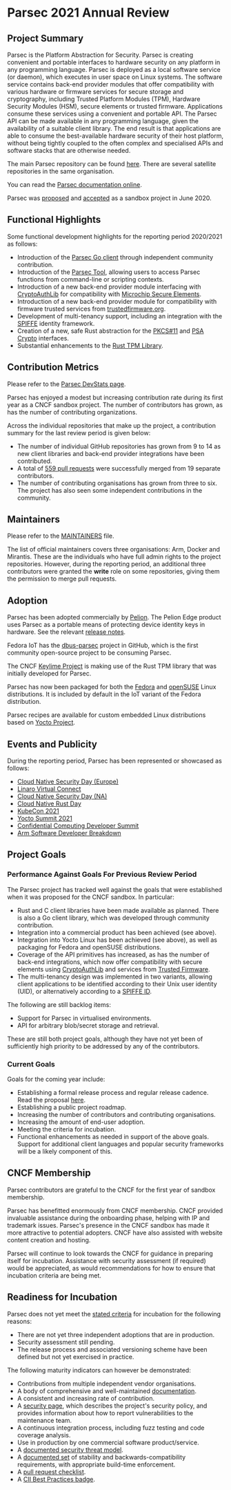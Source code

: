 # Parsec 2021 Annual Review

## Project Summary

Parsec is the Platform Abstraction for Security. Parsec is creating convenient and portable interfaces to hardware security on any platform in any programming language. Parsec is deployed as a local software service (or daemon), which executes in user space on Linux systems. The software service contains back-end provider modules that offer compatibility with various hardware or firmware services for secure storage and cryptography, including Trusted Platform Modules (TPM), Hardware Security Modules (HSM), secure elements or trusted firmware. Applications consume these services using a convenient and portable API. The Parsec API can be made available in any programming language, given the availability of a suitable client library. The end result is that applications are able to consume the best-available hardware security of their host platform, without being tightly coupled to the often complex and specialised APIs and software stacks that are otherwise needed.

The main Parsec repository can be found [here](https://github.com/parallaxsecond/parsec). There are several satellite repositories in the same organisation.

You can read the [Parsec documentation online](https://parallaxsecond.github.io/parsec-book/).

Parsec was [proposed](https://github.com/cncf/toc/issues/442) and [accepted](https://lists.cncf.io/g/cncf-toc/message/4853) as a sandbox project in June 2020.

## Functional Highlights

Some functional development highlights for the reporting period 2020/2021 as follows:

- Introduction of the [Parsec Go client](https://github.com/parallaxsecond/parsec-client-go) through independent community contribution.
- Introduction of the [Parsec Tool](https://github.com/parallaxsecond/parsec-tool), allowing users to access Parsec functions from command-line or scripting contexts.
- Introduction of a new back-end provider module interfacing with [CryptoAuthLib](https://github.com/MicrochipTech/cryptoauthlib) for compatibility with [Microchip Secure Elements](https://www.microchip.com/en-us/products/security-ics/cryptoauthentication-family).
- Introduction of a new back-end provider module for compatibility with firmware trusted services from [trustedfirmware.org](https://www.trustedfirmware.org/projects/trusted-services/).
- Development of multi-tenancy support, including an integration with the [SPIFFE](https://spiffe.io) identity framework.
- Creation of a new, safe Rust abstraction for the [PKCS#11](https://github.com/parallaxsecond/rust-cryptoki) and [PSA Crypto](https://github.com/parallaxsecond/rust-psa-crypto) interfaces.
- Substantial enhancements to the [Rust TPM Library](https://github.com/parallaxsecond/rust-tss-esapi).

## Contribution Metrics

Please refer to the [Parsec DevStats page](https://parsec.devstats.cncf.io/d/8/dashboards?orgId=1&refresh=15m).

Parsec has enjoyed a modest but increasing contribution rate during its first year as a CNCF sandbox project. The number of contributors has grown, as has the number of contributing organizations.

Across the individual repositories that make up the project, a contribution summary for the last review period is given below:

- The number of individual GitHub repositories has grown from 9 to 14 as new client libraries and back-end provider integrations have been contributed.
- A total of [559 pull requests](https://github.com/pulls?page=1&q=is%3Amerged+is%3Apr+user%3Aparallaxsecond+archived%3Afalse+merged%3A%3E%3D2020-07-01) were successfully merged from 19 separate contributors.
- The number of contributing organisations has grown from three to six. The project has also seen some independent contributions in the community.

## Maintainers

Please refer to the [MAINTAINERS](https://github.com/paulhowardarm/parsec/blob/master/MAINTAINERS.toml) file.

The list of official maintainers covers three organisations: Arm, Docker and Mirantis. These are the individuals who have full admin rights to the project repositories. However, during the reporting period, an additional three contributors were granted the **write** role on some repositories, giving them the permission to merge pull requests.

## Adoption

Parsec has been adopted commercially by [Pelion](https://pelion.com). The Pelion Edge product uses Parsec as a portable means of protecting device identity keys in hardware. See the relevant [release notes](https://developer.pelion.com/docs/device-management-edge/2.3/release-notes/index.html).

Fedora IoT has the [dbus-parsec](https://github.com/fedora-iot/dbus-parsec) project in GitHub, which is the first community open-source project to be consuming Parsec.

The CNCF [Keylime Project](https://keylime.dev) is making use of the Rust TPM library that was initially developed for Parsec.

Parsec has now been packaged for both the [Fedora](https://koji.fedoraproject.org/koji/packageinfo?packageID=32320) and [openSUSE](https://build.opensuse.org/package/show/openSUSE:Factory/parsec) Linux distributions. It is included by default in the IoT variant of the Fedora distribution.

Parsec recipes are available for custom embedded Linux distributions based on [Yocto Project](https://git.yoctoproject.org/cgit/cgit.cgi/meta-security/tree/meta-parsec).

## Events and Publicity

During the reporting period, Parsec has been represented or showcased as follows:

- [Cloud Native Security Day (Europe)](https://youtu.be/bYFQXcPSf0I)
- [Linaro Virtual Connect](https://youtu.be/GqiISmXO_78)
- [Cloud Native Security Day (NA)](https://youtu.be/-I_rCKMyY7Y)
- [Cloud Native Rust Day](https://youtu.be/49cXCDLALYY)
- [KubeCon 2021](https://youtu.be/G-MvFqkVJTI)
- [Yocto Summit 2021](https://www.youtube.com/watch?v=030ZVCTxaIg)
- [Confidential Computing Developer Summit](https://youtu.be/mmTpzRVeSoQ)
- [Arm Software Developer Breakdown](https://www.youtube.com/playlist?list=PLKjl7IFAwc4S7WQqqphCsyy6DPDxJ2Skg)

## Project Goals

### Performance Against Goals For Previous Review Period

The Parsec project has tracked well against the goals that were established when it was proposed for the CNCF sandbox. In particular:

- Rust and C client libraries have been made available as planned. There is also a Go client library, which was developed through community contribution.
- Integration into a commercial product has been achieved (see above).
- Integration into Yocto Linux has been achieved (see above), as well as packaging for Fedora and openSUSE distributions.
- Coverage of the API primitives has increased, as has the number of back-end integrations, which now offer compatibility with secure elements using [CryptoAuthLib](https://github.com/MicrochipTech/cryptoauthlib) and services from [Trusted Firmware](https://www.trustedfirmware.org/projects/trusted-services/).
- The multi-tenancy design was implemented in two variants, allowing client applications to be identified according to their Unix user identity (UID), or alternatively according to a [SPIFFE ID](https://spiffe.io).

The following are still backlog items:

- Support for Parsec in virtualised environments.
- API for arbitrary blob/secret storage and retrieval.

These are still both project goals, although they have not yet been of sufficiently high priority to be addressed by any of the contributors.

### Current Goals

Goals for the coming year include:

- Establishing a formal release process and regular release cadence. Read the proposal [here](https://parallaxsecond.github.io/parsec-book/contributing/release_process.html).
- Establishing a public project roadmap.
- Increasing the number of contributors and contributing organisations.
- Increasing the amount of end-user adoption.
- Meeting the criteria for incubation.
- Functional enhancements as needed in support of the above goals. Support for additional client languages and popular security frameworks will be a likely component of this.

## CNCF Membership

Parsec contributors are grateful to the CNCF for the first year of sandbox membership.

Parsec has benefitted enormously from CNCF membership. CNCF provided invaluable assistance during the onboarding phase, helping with IP and trademark issues. Parsec's presence in the CNCF sandbox has made it more attractive to potential adopters. CNCF have also assisted with website content creation and hosting.

Parsec will continue to look towards the CNCF for guidance in preparing itself for incubation. Assistance with security assessment (if required) would be appreciated, as would recommendations for how to ensure that incubation criteria are being met.

## Readiness for Incubation

Parsec does not yet meet the [stated criteria](https://github.com/cncf/toc/blob/main/process/graduation_criteria.md#incubating-stage) for incubation for the following reasons:

- There are not yet three independent adoptions that are in production.
- Security assessment still pending.
- The release process and associated versioning scheme have been defined but not yet exercised in practice.

The following maturity indicators can however be demonstrated:

- Contributions from multiple independent vendor organisations.
- A body of comprehensive and well-maintained [documentation](https://parallaxsecond.github.io/parsec-book/index.html).
- A consistent and increasing rate of contribution.
- A [security page](https://github.com/parallaxsecond/parsec/security), which describes the project's security policy, and provides information about how to report vulnerabilities to the maintenance team.
- A continuous integration process, including fuzz testing and code coverage analysis.
- Use in production by one commercial software product/service.
- A [documented security threat model](https://parallaxsecond.github.io/parsec-book/parsec_security/rust_client_threat_model/threat_model.html).
- A [documented set](https://parallaxsecond.github.io/parsec-book/parsec_service/stability.html) of stability and backwards-compatibility requirements, with appropriate build-time enforcement.
- A [pull request checklist](https://parallaxsecond.github.io/parsec-book/contributing/pr_checklist.html).
- A [CII Best Practices badge](https://bestpractices.coreinfrastructure.org/en/projects/4856).

